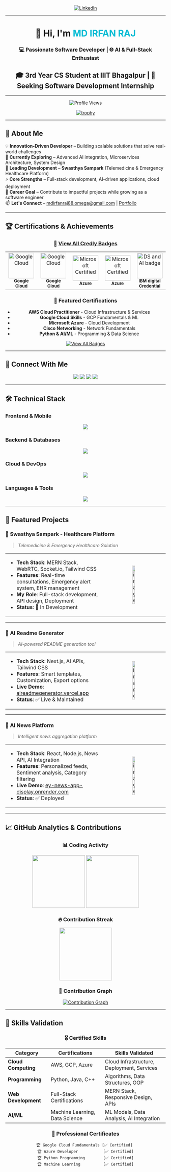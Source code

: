 <!-- LinkedIn Badge -->
<div align="center">
  <a href="https://in.linkedin.com/in/md-irfan-raj?trk=profile-badge" target="_blank">
    <img src="https://img.shields.io/badge/LinkedIn-Connect-blue?style=for-the-badge&logo=linkedin" alt="LinkedIn"/>
  </a>
</div>

---

<h1 align="center">👋 Hi, I'm <span style="color:#00bcd4">MD IRFAN RAJ</span></h1>
<h3 align="center">💻 Passionate Software Developer | 🌐 AI & Full-Stack Enthusiast</h3>
<h2 align="center">🎓 3rd Year CS Student at <b>IIIT Bhagalpur</b> | 🤝 Seeking <b>Software Development Internship</b></h2>

---

<p align="center">
  <img src="https://komarev.com/ghpvc/?username=MD-IRFAN-RAJ&label=Profile%20Views&color=0e75b6&style=flat" alt="Profile Views" />
</p>

<div align="center">

[![trophy](https://github-profile-trophy.vercel.app/?username=MD-IRFAN-RAJ&theme=algolia&margin-w=10&margin-h=10&no-frame=true&rank=SECRET,SSS,SS,S,AAA,AA,A,B,C)](https://github.com/ryo-ma/github-profile-trophy)

</div>

---

## 🚀 **About Me**

💡 **Innovation-Driven Developer** – Building scalable solutions that solve real-world challenges  
🌱 **Currently Exploring** – Advanced AI integration, Microservices Architecture, System Design  
🔭 **Leading Development** – **Swasthya Sampark** (Telemedicine & Emergency Healthcare Platform)  
⚡ **Core Strengths** – Full-stack development, AI-driven applications, cloud deployment  
🎯 **Career Goal** – Contribute to impactful projects while growing as a software engineer  
📫 **Let's Connect** – <span style="color:#00c853">mdirfanraj88.omega@gmail.com</span> | <a href="https://md-irfan-raj.github.io/PortFolio" target="_blank">Portfolio</a>

---

## 🏆 **Certifications & Achievements**

<div align="center">

### 🔗 [View All Credly Badges](https://www.credly.com/users/md-irfan-raj/badges)

<!-- Credly Badges Grid -->
<table align="center">
  <tr>
    <td align="center" width="150">
      <a href="https://www.credly.com/badges/fd72cb37-d5f3-4d27-ba75-3e092eaa83c86" target="_blank">
        <img src="https://images.credly.com/size/680x680/images/64335247-e0fc-4afc-ae27-e4cdd0d0590d/image.png" width="80" alt="Google Cloud"/>
      </a>
      <br/>
      <sub><b>Google Cloud</b></sub>
    </td>
    <td align="center" width="150">
      <a href="https://www.credly.com/badges/bc9492c4-d3c7-42ad-bf7a-c458457b21a6" target="_blank">
        <img src="https://images.credly.com/size/680x680/images/eea11cba-2a98-4bbe-bad2-447878dd34a2/image.png" width="80" alt="Google Cloud"/>
      </a>
      <br/>
      <sub><b>Google Cloud</b></sub>
    </td>
    <td align="center" width="150">
      <a href="https://learn.microsoft.com/api/achievements/share/en-us/MDIRFANRAJ-6045/3YXAXS7H?sharingId=F012FCE3BA92B39" target="_blank">
        <img src="https://learn.microsoft.com/en-us/training/achievements/explore-provision-deploy-relational-database-offerings-azure.svg" width="80" alt="Microsoft Certified"/>
      </a>
      <br/>
      <sub><b>Azure</b></sub>
    </td>
    <td align="center" width="150">
      <a href="https://learn.microsoft.com/api/achievements/share/en-us/MDIRFANRAJ-6045/UXFRQA53?sharingId=F012FCE3BA92B39" target="_blank">
        <img src="https://learn.microsoft.com/en-us/training/achievements/2-explore-fundamentals-of-real-time-analytics.svg" width="80" alt="Microsoft Certified"/>
      </a>
      <br/>
      <sub><b>Azure</b></sub>
    </td>
    <td align="center" width="150">
      <a href="https://www.credly.com/badges/20108804-c6de-49e6-9fdb-d1843542b9a5" target="_blank">
        <img src="https://images.credly.com/size/680x680/images/40bee502-a5b3-4365-90e7-57eed5067594/image.png" width="80" alt="DS and AI badge "/>
      </a>
      <br/>
      <sub><b>IBM digital Credential</b></sub>
    </td>
  </tr>
</table>

### 🎯 **Featured Certifications**
- **AWS Cloud Practitioner** - Cloud Infrastructure & Services
- **Google Cloud Skills** - GCP Fundamentals & ML
- **Microsoft Azure** - Cloud Development
- **Cisco Networking** - Network Fundamentals
- **Python & AI/ML** - Programming & Data Science

[![View All Badges](https://img.shields.io/badge/🔗_View_All_Credly_Badges-FF6B35?style=for-the-badge&logo=credly&logoColor=white)](https://www.credly.com/users/md-irfan-raj/badges)

</div>

---

## 🤝 **Connect With Me**

<p align="center">
  <a href="https://www.linkedin.com/in/md-irfan-raj" target="blank"><img src="https://img.shields.io/badge/LinkedIn-0A66C2?logo=linkedin&style=for-the-badge" /></a>
  <a href="https://md-irfan-raj.github.io/PortFolio" target="blank"><img src="https://img.shields.io/badge/Portfolio-4285F4?style=for-the-badge&logo=google-chrome&logoColor=white" /></a>
  <a href="https://www.credly.com/users/md-irfan-raj/badges" target="blank"><img src="https://img.shields.io/badge/Credly-FF6B35?style=for-the-badge&logo=credly&logoColor=white" /></a>
  <a href="https://leetcode.com/u/real_Buraq/" target="blank"><img src="https://img.shields.io/badge/LeetCode-FFA116?logo=leetcode&style=for-the-badge" /></a>
</p>

---

## 🛠️ **Technical Stack**

### **Frontend & Mobile**
<p align="center">
  <img src="https://skillicons.dev/icons?i=react,nextjs,redux,html,css,js,ts,tailwind,bootstrap,webpack" />
</p>

### **Backend & Databases**
<p align="center">
  <img src="https://skillicons.dev/icons?i=nodejs,express,mongodb,postgresql,mysql,nginx,postman" />
</p>

### **Cloud & DevOps**
<p align="center">
  <img src="https://skillicons.dev/icons?i=aws,gcp,azure,docker,git,github" />
</p>

### **Languages & Tools**
<p align="center">
  <img src="https://skillicons.dev/icons?i=c,cpp,python,java,figma,vscode" />
</p>

---

## 🌟 **Featured Projects**

### 🏥 **Swasthya Sampark - Healthcare Platform**
> *Telemedicine & Emergency Healthcare Solution*
<table>
<tr>
<td width="60%">
  
- **Tech Stack**: MERN Stack, WebRTC, Socket.io, Tailwind CSS
- **Features**: Real-time consultations, Emergency alert system, EHR management
- **My Role**: Full-stack development, API design, Deployment
- **Status**: 🚧 In Development

</td>
<td width="40%" align="center">
  
 <img src="https://github.com/user-attachments/assets/2ccadcd1-a438-4d90-9755-c8207694542e"  height="20%" alt="image" />


</td>
</tr>
</table>

---

### 🤖 **AI Readme Generator**
> *AI-powered README generation tool*
<table>
<tr>
<td width="60%">
  
- **Tech Stack**: Next.js, AI APIs, Tailwind CSS
- **Features**: Smart templates, Customization, Export options
- **Live Demo**: [aireadmegenerator.vercel.app](https://aireadmegenerator.vercel.app/)
- **Status**: ✅ Live & Maintained

</td>
<td width="40%" align="center">
  
<img  height="20%" alt="image" src="https://github.com/user-attachments/assets/a9edc264-f0ae-40d0-9f88-3bc397f53822" />

</td>
</tr>
</table>

---

### 📰 **AI News Platform**
> *Intelligent news aggregation platform*
<table>
<tr>
<td width="60%">
  
- **Tech Stack**: React, Node.js, News API, AI Integration
- **Features**: Personalized feeds, Sentiment analysis, Category filtering
- **Live Demo**: [ey-news-app-display.onrender.com](https://ey-news-app-display.onrender.com/)
- **Status**: ✅ Deployed

</td>
<td width="40%" align="center">
  
<img  height="20%" alt="image" src="https://github.com/user-attachments/assets/ffb8945d-c9de-4fba-9c85-d952ab4bd3b9" />


</td>
</tr>
</table>

---

## 📈 **GitHub Analytics & Contributions**

<div align="center">

### **📊 Coding Activity**
<img src="https://github-readme-stats.vercel.app/api?username=MD-IRFAN-RAJ&show_icons=true&theme=tokyonight&count_private=true&include_all_commits=true" height="165px"/>  
<img src="https://github-readme-stats.vercel.app/api/top-langs/?username=MD-IRFAN-RAJ&layout=compact&theme=tokyonight&hide_border=true" height="165px"/>

### **🔥 Contribution Streak**
<img src="https://github-readme-streak-stats.herokuapp.com/?user=MD-IRFAN-RAJ&theme=tokyonight&hide_border=true" height="165px"/>

### **🌱 Contribution Graph**
[![Contribution Graph](https://github-readme-activity-graph.vercel.app/graph?username=MD-IRFAN-RAJ&theme=react-dark&hide_border=true&area=true&custom_title=My%20Contribution%20Activity)](https://github.com/ashutosh00710/github-readme-activity-graph)

</div>

---

## 🏅 **Skills Validation**

<div align="center">

### **🎖️ Certified Skills**
| Category | Certifications | Skills Validated |
|----------|----------------|------------------|
| **Cloud Computing** | AWS, GCP, Azure | Cloud Infrastructure, Deployment, Services |
| **Programming** | Python, Java, C++ | Algorithms, Data Structures, OOP |
| **Web Development** | Full-Stack Certifications | MERN Stack, Responsive Design, APIs |
| **AI/ML** | Machine Learning, Data Science | ML Models, Data Analysis, AI Integration |

### **📜 Professional Certificates**
```text
🏆 Google Cloud Fundamentals [✅ Certified] 
🏆 Azure Developer           [✅ Certified]
🏆 Python Programming        [✅ Certified]
🏆 Machine Learning          [✅ Certified]

